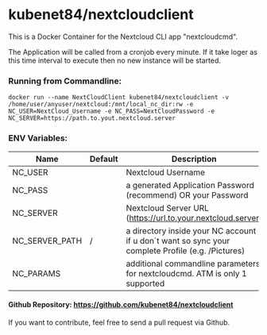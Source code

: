 # kubenet84/nextcloudclient

This is a Docker Container for the Nextcloud CLI app "nextcloudcmd".

The Application will be called from a cronjob every minute. If it take loger as this time interval to execute then no new instance will be started.

### Running from Commandline:

```
docker run --name NextCloudClient kubenet84/nextcloudclient -v /home/user/anyuser/nextcloud:/mnt/local_nc_dir:rw -e NC_USER=NextCloud_Username -e NC_PASS=NextCloudPassword -e NC_SERVER=https://path.to.yout.nextcloud.server
```

### ENV Variables:

| Name | Default | Description |
|------|---------|-------------|
| NC_USER |  | Nextcloud Username |
| NC_PASS |  | a generated Application Password (recommend) OR your Password |
| NC_SERVER |  | Nextcloud Server URL (<https://url.to.your.nextcloud.server>) |
| NC_SERVER_PATH | / | a directory inside your NC account if u don´t want so sync your complete Profile (e.g. /Pictures) |
| NC_PARAMS |  | additional commandline parameters for nextcloudcmd. ATM is only 1 supported |

     

#### Github Repository: <https://github.com/kubenet84/nextcloudclient>

If you want to contribute, feel free to send a pull request via Github.